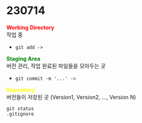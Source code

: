 # 230714

 <span style="color:red">**Working Directory**</span>
 <br>작업 중
- `git add ->`

<span style="color:green">**Staging Area**</span>
<br>버전 관리, 작업 완료된 파일들을 모아두는 곳
- `git commit -m '...' ->`

<span style="color:yellow">**Repository**</span>
<br>버전들이 저장된 곳 (Version1, Version2, ..., Version N)

`git status`<br>
`.gitignore`